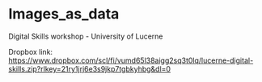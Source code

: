 # Images_as_data
Digital Skills workshop - University of Lucerne

Dropbox link: https://www.dropbox.com/scl/fi/vumd65l38aigg2sq3t0lq/lucerne-digital-skills.zip?rlkey=21ry1jrj6e3s9jkp7tgbkyhbg&dl=0
